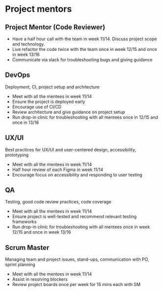 # Project mentors

## Project Mentor (Code Reviewer)

- Have a half hour call with the team in week 11/14. Discuss project scope and technology.
- Live refactor the code twice with the team once in week 12/15 and once in week 13/16
- Communicate via slack for troubleshooting bugs and giving guidance

## DevOps

Deployment, CI, project setup and architecture

- Meet with all the mentees in week 11/14
- Ensure the project is deployed early
- Encourage use of CI/CD
- Review architecture and give guidance on project setup
- Run drop-in clinic for troubleshooting with all mentees once in 12/15 and once in 13/16

## UX/UI

Best practices for UX/UI and user-centered design, accessibility, prototyping

- Meet with all the mentees in week 11/14
- Half hour review of each Figma in week 11/14
- Encourage focus on accessibility and responding to user testing

## QA

Testing, good code review practices, code coverage

- Meet with all the mentees in week 11/14
- Ensure project is well-tested and recommend relevant testing frameworks
- Run drop-in clinic for troubleshooting with all mentees once in week 12/15 and once in week 13/16

## Scrum Master

Managing team and project issues, stand-ups, communication with PO, sprint planning

- Meet with all the mentees in week 11/14
- Assist in resolving blockers
- Review project boards once per week for 15 mins each with SM
